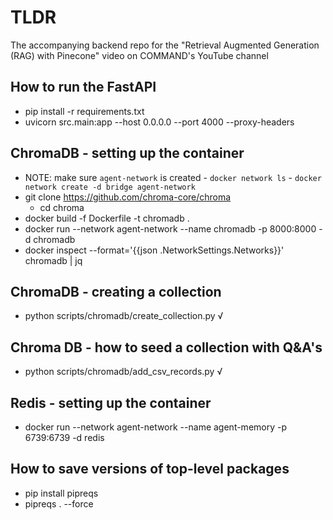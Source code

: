 # TLDR

The accompanying backend repo for the "Retrieval Augmented Generation (RAG) with Pinecone" video on COMMAND's YouTube channel

## How to run the FastAPI

- pip install -r requirements.txt
- uvicorn src.main:app --host 0.0.0.0 --port 4000 --proxy-headers

## ChromaDB - setting up the container

- NOTE: make sure `agent-network` is created
      - `docker network ls`
      - `docker network create -d bridge agent-network`
- git clone https://github.com/chroma-core/chroma
    - cd chroma
- docker build -f Dockerfile -t chromadb .
- docker run --network agent-network --name chromadb -p 8000:8000 -d chromadb
- docker inspect --format='{{json .NetworkSettings.Networks}}' chromadb | jq

## ChromaDB - creating a collection

- python scripts/chromadb/create_collection.py √

## Chroma DB - how to seed a collection with Q&A's

- python scripts/chromadb/add_csv_records.py √

## Redis - setting up the container

- docker run --network agent-network --name agent-memory -p 6739:6739 -d redis

## How to save versions of top-level packages

- pip install pipreqs
- pipreqs . --force
